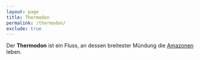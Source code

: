 ```yaml
---
layout: page
title: Thermodon
permalink: /thermodon/
exclude: true
---
```


Der **Thermodon** ist ein Fluss, an dessen breitester Mündung die [Amazonen](/amazonen/) leben.
